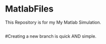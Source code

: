 # MatlabFiles
This Repository is for my My Matlab Simulation.

##
#Creating a new branch is quick AND simple.